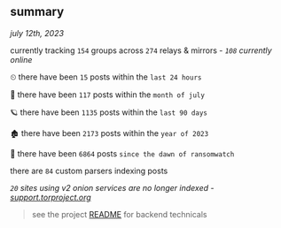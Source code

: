 
## summary
_july 12th, 2023_

currently tracking `154` groups across `274` relays & mirrors - _`108` currently online_

⏲ there have been `15` posts within the `last 24 hours`

🦈 there have been `117` posts within the `month of july`

🪐 there have been `1135` posts within the `last 90 days`

🏚 there have been `2173` posts within the `year of 2023`

🦕 there have been `6864` posts `since the dawn of ransomwatch`

there are `84` custom parsers indexing posts

_`20` sites using v2 onion services are no longer indexed - [support.torproject.org](https://support.torproject.org/onionservices/v2-deprecation/)_

> see the project [README](https://github.com/joshhighet/ransomwatch#ransomwatch--) for backend technicals
